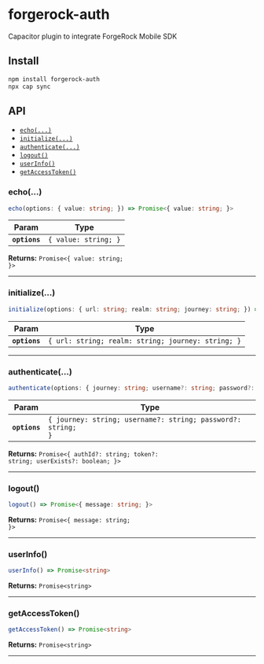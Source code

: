 # forgerock-auth

Capacitor plugin to integrate ForgeRock Mobile SDK

## Install

```bash
npm install forgerock-auth
npx cap sync
```

## API

<docgen-index>

* [`echo(...)`](#echo)
* [`initialize(...)`](#initialize)
* [`authenticate(...)`](#authenticate)
* [`logout()`](#logout)
* [`userInfo()`](#userinfo)
* [`getAccessToken()`](#getaccesstoken)

</docgen-index>

<docgen-api>
<!--Update the source file JSDoc comments and rerun docgen to update the docs below-->

### echo(...)

```typescript
echo(options: { value: string; }) => Promise<{ value: string; }>
```

| Param         | Type                            |
| ------------- | ------------------------------- |
| **`options`** | <code>{ value: string; }</code> |

**Returns:** <code>Promise&lt;{ value: string; }&gt;</code>

--------------------


### initialize(...)

```typescript
initialize(options: { url: string; realm: string; journey: string; }) => Promise<void>
```

| Param         | Type                                                          |
| ------------- | ------------------------------------------------------------- |
| **`options`** | <code>{ url: string; realm: string; journey: string; }</code> |

--------------------


### authenticate(...)

```typescript
authenticate(options: { journey: string; username?: string; password?: string; }) => Promise<{ authId?: string; token?: string; userExists?: boolean; }>
```

| Param         | Type                                                                    |
| ------------- | ----------------------------------------------------------------------- |
| **`options`** | <code>{ journey: string; username?: string; password?: string; }</code> |

**Returns:** <code>Promise&lt;{ authId?: string; token?: string; userExists?: boolean; }&gt;</code>

--------------------


### logout()

```typescript
logout() => Promise<{ message: string; }>
```

**Returns:** <code>Promise&lt;{ message: string; }&gt;</code>

--------------------


### userInfo()

```typescript
userInfo() => Promise<string>
```

**Returns:** <code>Promise&lt;string&gt;</code>

--------------------


### getAccessToken()

```typescript
getAccessToken() => Promise<string>
```

**Returns:** <code>Promise&lt;string&gt;</code>

--------------------

</docgen-api>
